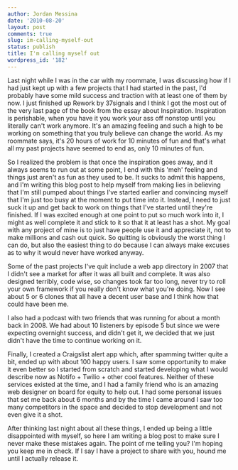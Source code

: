 ```yaml
---
author: Jordan Messina
date: '2010-08-20'
layout: post
comments: true
slug: im-calling-myself-out
status: publish
title: I'm calling myself out
wordpress_id: '182'
---
```


Last night while I was in the car with my roommate, I was discussing how if I
had just kept up with a few projects that I had started in the past, I'd
probably have some mild success and traction with at least one of them by now.
I just finished up Rework by 37signals and I think I got the most out of the
very last page of the book from the essay about Inspiration. Inspiration is
perishable, when you have it you work your ass off nonstop until you literally
can't work anymore. It's an amazing feeling and such a high to be working on
something that you truly believe can change the world. As my roommate says,
it's 20 hours of work for 10 minutes of fun and that's what all my past
projects have seemed to end as, only 10 minutes of fun.

So I realized the problem is that once the inspiration goes away, and it
always seems to run out at some point, I end with this 'meh' feeling and
things just aren't as fun as they used to be. It sucks to admit this happens,
and I'm writing this blog post to help myself from making lies in believing
that I'm still pumped about things I've started earlier and convincing myself
that I'm just too busy at the moment to put time into it. Instead, I need to
just suck it up and get back to work on things that I've started until they're
finished. If I was excited enough at one point to put so much work into it, I
might as well complete it and stick to it so that it at least has a shot. My
goal with any project of mine is to just have people use it and appreciate it,
not to make millions and cash out quick. So quitting is obviously the worst
thing I can do, but also the easiest thing to do because I can always make
excuses as to why it would never have worked anyway.

Some of the past projects I've quit include a web app directory in 2007 that I
didn't see a market for after it was all built and complete. It was also
designed terribly, code wise, so changes took far too long, never try to roll
your own framework if you really don't know what you're doing. Now I see about
5 or 6 clones that all have a decent user base and I think how that could have
been me.

I also had a podcast with two friends that was running for about a month back
in 2008. We had about 10 listeners by episode 5 but since we were expecting
overnight success, and didn't get it, we decided that we just didn't have the
time to continue working on it.

Finally, I created a Craigslist alert app which, after spamming twitter quite
a bit, ended up with about 100 happy users. I saw some opportunity to make it
even better so I started from scratch and started developing what I would
describe now as Notifo + Twilio + other cool features. Neither of these
services existed at the time, and I had a family friend who is an amazing web
designer on board for equity to help out. I had some personal issues that set
me back about 6 months and by the time I came around I saw too many
competitors in the space and decided to stop development and not even give it
a shot.

After thinking last night about all these things, I ended up being a little
disappointed with myself, so here I am writing a blog post to make sure I
never make these mistakes again. The point of me telling you? I'm hoping you 
keep me in check. If I say I have a project to share with you, hound me until I 
actually release it.

